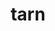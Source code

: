 ---
category: 4-letters
denotation: null
name: tarn
reference_link: https://www.etymonline.com/word/tarn
root_language: null
root_name: null
title: tarn
type: free
word_sums:
- respelling: tarn
  sum: 'Tarn + '
---